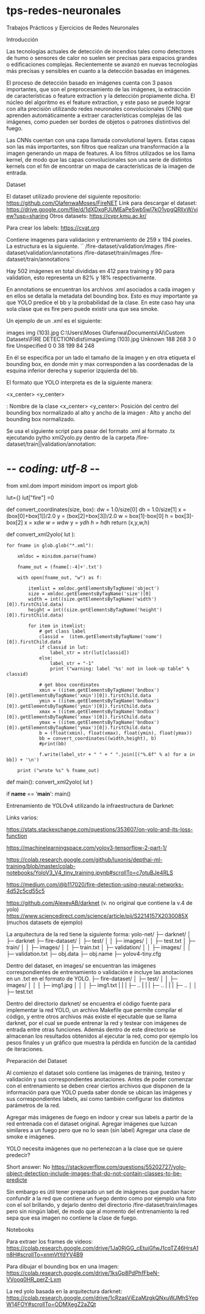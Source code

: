 # tps-redes-neuronales
Trabajos Prácticos y Ejercicios de Redes Neuronales

Introducción

Las tecnologías actuales de detección de incendios tales como detectores de humo o sensores de calor no suelen ser precisas para espacios grandes o edificaciones complejas. Recientemente se avanzó en nuevas tecnologías más precisas y sensibles en cuanto a la detección basadas en imágenes. 

El proceso de detección basado en imágenes cuenta con 3 pasos importantes, que son el preprocesamiento de las imágenes, la extracción de características o feature extraction y la detección propiamente dicha. El núcleo del algoritmo es el feature extraction, y este paso se puede lograr con alta precisión utilizando redes neuronales convolucionales (CNN) que aprenden automáticamente a extraer características complejas de las imágenes, como pueden ser bordes de objetos o patrones distintivos del fuego. 

Las CNNs cuentan con una capa llamada convolutional layers. Estas capas son las más importantes, son filtros que realizan una transformación a la imagen generando un mapa de features. A los filtros utilizados se los llama kernel, de modo que las capas convolucionales son una serie de distintos kernels con el fin de encontrar un mapa de características de la imagen de entrada. 


Dataset

El dataset utilizado proviene del siguiente repositorio: https://github.com/OlafenwaMoses/FireNET
Link para descargar el dataset: https://drive.google.com/file/d/1dXDxqPJUMEaPeSwb5wl7kO1vpgQRllxW/view?usp=sharing
Otros datasets: https://cvpr.kmu.ac.kr/

Para crear los labels: https://cvat.org 

Contiene imagenes para validacion y entrenamiento de 259 x 194 pixeles. La estructura es la siguiente.
´´
/fire-dataset/validation/images
/fire-dataset/validation/annotations
/fire-dataset/train/images
/fire-dataset/train/annotations
´´

Hay 502 imágenes en total divididas en 412 para training y 90 para validation, esto representa un 82% y 18% respectivamente. 

En annotations se encuentran los archivos .xml asociados a cada imagen y en ellos se detalla la metadata del bounding box. Esto es muy importante ya que YOLO predice el bb y la probabilidad de la clase. En este caso hay una  sola clase que es fire pero puede existir una que sea smoke.

Un ejemplo de un .xml es el siguiente:

<annotation>
	<folder>images</folder>
	<filename>img (103).jpg</filename>
	<path>C:\Users\Moses Olafenwa\Documents\AI\Custom Datasets\FIRE DETECTION\dist\images\img (103).jpg</path>
	<source>
		<database>Unknown</database>
	</source>
	<size>
		<width>188</width>
		<height>268</height>
		<depth>3</depth>
	</size>
	<segmented>0</segmented>
	<object>
		<name>fire</name>
		<pose>Unspecified</pose>
		<truncated>0</truncated>
		<difficult>0</difficult>
		<bndbox>
			<xmin>38</xmin>
			<ymin>199</ymin>
			<xmax>84</xmax>
			<ymax>248</ymax>
		</bndbox>
	</object>
</annotation>

En él se especifica por un lado el tamaño de la imagen y en otra etiqueta el bounding box, en donde min y max corresponden a las coordenadas de la esquina inferior derecha y superior izquierda del bb.

El formato que YOLO interpreta es de la siguiente manera:

<object-class> <x_center> <y_center> <width> <height>

<object-class>: Nombre de la clase
<x_center> <y_center>: Posición del centro del bounding box normalizado al alto y ancho de la imagen
<width> <height>: Alto y ancho del bounding box normalizado.

Se usa el siguiente script para pasar del formato .xml al formato .tx ejecutando pytho xml2yolo.py dentro de la carpeta /fire-dataset/train||validation/annotation:



# -*- coding: utf-8 -*-

from xml.dom import minidom
import os
import glob

lut={}
lut["fire"] =0



def convert_coordinates(size, box):
    dw = 1.0/size[0]
    dh = 1.0/size[1]
    x = (box[0]+box[1])/2.0
    y = (box[2]+box[3])/2.0
    w = box[1]-box[0]
    h = box[3]-box[2]
    x = x*dw
    w = w*dw
    y = y*dh
    h = h*dh
    return (x,y,w,h)


def convert_xml2yolo( lut ):

    for fname in glob.glob("*.xml"):
        
        xmldoc = minidom.parse(fname)
        
        fname_out = (fname[:-4]+'.txt')

        with open(fname_out, "w") as f:

            itemlist = xmldoc.getElementsByTagName('object')
            size = xmldoc.getElementsByTagName('size')[0]
            width = int((size.getElementsByTagName('width')[0]).firstChild.data)
            height = int((size.getElementsByTagName('height')[0]).firstChild.data)

            for item in itemlist:
                # get class label
                classid =  (item.getElementsByTagName('name')[0]).firstChild.data
                if classid in lut:
                    label_str = str(lut[classid])
                else:
                    label_str = "-1"
                    print ("warning: label '%s' not in look-up table" % classid)

                # get bbox coordinates
                xmin = ((item.getElementsByTagName('bndbox')[0]).getElementsByTagName('xmin')[0]).firstChild.data
                ymin = ((item.getElementsByTagName('bndbox')[0]).getElementsByTagName('ymin')[0]).firstChild.data
                xmax = ((item.getElementsByTagName('bndbox')[0]).getElementsByTagName('xmax')[0]).firstChild.data
                ymax = ((item.getElementsByTagName('bndbox')[0]).getElementsByTagName('ymax')[0]).firstChild.data
                b = (float(xmin), float(xmax), float(ymin), float(ymax))
                bb = convert_coordinates((width,height), b)
                #print(bb)

                f.write(label_str + " " + " ".join([("%.6f" % a) for a in bb]) + '\n')

        print ("wrote %s" % fname_out)



def main():
    convert_xml2yolo( lut )


if __name__ == '__main__':
    main()







Entrenamiento de YOLOv4 utilizando la infraestructura de Darknet:

Links varios:

https://stats.stackexchange.com/questions/353607/on-yolo-and-its-loss-function

https://machinelearningspace.com/yolov3-tensorflow-2-part-1/

https://colab.research.google.com/github/luxonis/depthai-ml-training/blob/master/colab-notebooks/YoloV3_V4_tiny_training.ipynb#scrollTo=c7otuBJe4RLS

https://medium.com/@b117020/fire-detection-using-neural-networks-4d52c5cd55c5

https://github.com/AlexeyAB/darknet (v. no original que contiene la v.4 de yolo)
https://www.sciencedirect.com/science/article/pii/S2214157X2030085X (muchos datasets de ejemplo)

La arquitectura de la red tiene la siguiente forma:
yolo-net/
├─ darknet/
│  ├─ darknet
├─ fire-dataset/
│  ├─ test/
│  │  ├─ images/
│  │  ├─ test.txt
│  ├─ train/
│  │  ├─ images/
│  │  ├─ train.txt
│  ├─ validation/
│  │  ├─ images/
│  │  ├─ validation.txt
├─ obj.data
├─ obj.name
├─ yolov4-tiny.cfg

Dentro del dataset, en images/ se encuentran las imágenes correspondientes de entrenamiento o validación e incluye las anotaciones en un .txt en el formato de YOLO.
├─ fire-dataset/
│  ├─ test/
│  │  ├─ images/
│  │  │  ├─ img1.jpg
│  │  │  ├─ img1.txt
|  |  |  ├─ ..
|  |  |  ├─ ..
|  |  |  ├─ ..
│  │  ├─ test.txt



Dentro del directorio darknet/ se encuentra el código fuente para implementar la red YOLO, un archivo Makefile que permite compilar el código, y entre otros archivos más existe el ejecutable que se llama darknet, por el cual se puede entrenar la red y testear con imágenes de entrada entre otras funciones. Además dentro de este directorio se almacenan los resultados obtenidos al ejecutar la red, como por ejemplo los pesos finales y un gráfico que muestra la pérdida en función de la cantidad de iteraciones.


Preparación del Dataset

Al comienzo el dataset solo contiene las imágenes de training, testeo y validación y sus correspondientes anotaciones. Antes de poder comenzar con el entrenamiento se deben crear ciertos archivos que disponen de la información para que YOLO pueda saber donde se ubican las imágenes y sus correspondientes labels, así como también configurar los distintos parámetros de la red.

Agregar más imágenes de fuego en indoor y crear sus labels a partir de la red entrenada con el dataset original.
Agregar imágenes que luzcan similares a un fuego pero que no lo sean (sin label)
Agregar una clase de smoke e imágenes. 

YOLO necesita imágenes que no pertenezcan a la clase que se quiere predecir?

Short answer: No https://stackoverflow.com/questions/55202727/yolo-object-detection-include-images-that-do-not-contain-classes-to-be-predicte

Sin embargo es útil tener preparado un set de imágenes que puedan hacer confundir a la red que contiene un fuego dentro como por ejemplo una foto con el sol brillando, y dejarlo dentro del directorio /fire-dataset/train/images pero sin ningún label, de modo que al momento del entrenamiento la red sepa que esa imagen no contiene la clase de fuego. 


Notebooks

Para extraer los frames de videos: https://colab.research.google.com/drive/1Ja0RjGG_cEtuiGfwJ1cqTZ46HrsA1n8H#scrollTo=xnmVtYdYV4B9

Para dibujar el bounding box en una imagen:
https://colab.research.google.com/drive/1ksGp8PdPhfFbeN-VVooq0HR_perZ-Lxm

La red yolo basada en la arquitectura darknet: https://colab.research.google.com/drive/1cRzasViEzaMzgkQNxuWJMhSYepW14FOY#scrollTo=ODMXegZ2aZQt


